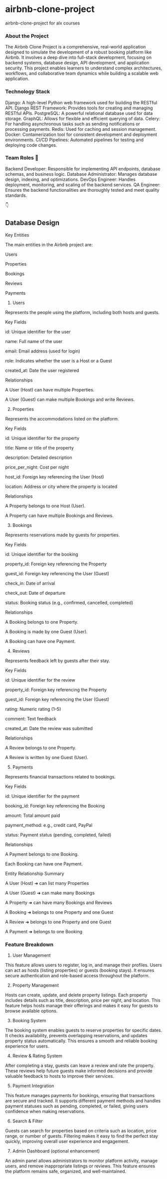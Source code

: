 # airbnb-clone-project
airbnb-clone-project for alx courses

### About the Project
The Airbnb Clone Project is a comprehensive, real-world application designed to simulate the development of a robust booking platform like Airbnb. It involves a deep dive into full-stack development, focusing on backend systems, database design, API development, and application security. This project enables learners to understand complex architectures, workflows, and collaborative team dynamics while building a scalable web application.

### Technology Stack

Django: A high-level Python web framework used for building the RESTful API.
Django REST Framework: Provides tools for creating and managing RESTful APIs.
PostgreSQL: A powerful relational database used for data storage.
GraphQL: Allows for flexible and efficient querying of data.
Celery: For handling asynchronous tasks such as sending notifications or processing payments.
Redis: Used for caching and session management.
Docker: Containerization tool for consistent development and deployment environments.
CI/CD Pipelines: Automated pipelines for testing and deploying code changes.

 ### Team Roles 👥

Backend Developer: Responsible for implementing API endpoints, database schemas, and business logic.
Database Administrator: Manages database design, indexing, and optimizations.
DevOps Engineer: Handles deployment, monitoring, and scaling of the backend services.
QA Engineer: Ensures the backend functionalities are thoroughly tested and meet quality standards.


👇

## Database Design
Key Entities

The main entities in the Airbnb project are:

Users

Properties

Bookings

Reviews

Payments

1. Users

Represents the people using the platform, including both hosts and guests.

Key Fields

id: Unique identifier for the user

name: Full name of the user

email: Email address (used for login)

role: Indicates whether the user is a Host or a Guest

created_at: Date the user registered

Relationships

A User (Host) can have multiple Properties.

A User (Guest) can make multiple Bookings and write Reviews.

2. Properties

Represents the accommodations listed on the platform.

Key Fields

id: Unique identifier for the property

title: Name or title of the property

description: Detailed description

price_per_night: Cost per night

host_id: Foreign key referencing the User (Host)

location: Address or city where the property is located

Relationships

A Property belongs to one Host (User).

A Property can have multiple Bookings and Reviews.

3. Bookings

Represents reservations made by guests for properties.

Key Fields

id: Unique identifier for the booking

property_id: Foreign key referencing the Property

guest_id: Foreign key referencing the User (Guest)

check_in: Date of arrival

check_out: Date of departure

status: Booking status (e.g., confirmed, cancelled, completed)

Relationships

A Booking belongs to one Property.

A Booking is made by one Guest (User).

A Booking can have one Payment.

4. Reviews

Represents feedback left by guests after their stay.

Key Fields

id: Unique identifier for the review

property_id: Foreign key referencing the Property

guest_id: Foreign key referencing the User (Guest)

rating: Numeric rating (1–5)

comment: Text feedback

created_at: Date the review was submitted

Relationships

A Review belongs to one Property.

A Review is written by one Guest (User).

5. Payments

Represents financial transactions related to bookings.

Key Fields

id: Unique identifier for the payment

booking_id: Foreign key referencing the Booking

amount: Total amount paid

payment_method: e.g., credit card, PayPal

status: Payment status (pending, completed, failed)

Relationships

A Payment belongs to one Booking.

Each Booking can have one Payment.

Entity Relationship Summary

A User (Host) ➜ can list many Properties

A User (Guest) ➜ can make many Bookings

A Property ➜ can have many Bookings and Reviews

A Booking ➜ belongs to one Property and one Guest

A Review ➜ belongs to one Property and one Guest

A Payment ➜ belongs to one Booking

### Feature Breakdown
1. User Management

This feature allows users to register, log in, and manage their profiles. Users can act as hosts (listing properties) or guests (booking stays). It ensures secure authentication and role-based access throughout the platform.

2. Property Management

Hosts can create, update, and delete property listings. Each property includes details such as title, description, price per night, and location. This feature helps hosts manage their offerings and makes it easy for guests to browse available options.

3. Booking System

The booking system enables guests to reserve properties for specific dates. It checks availability, prevents overlapping reservations, and updates property status automatically. This ensures a smooth and reliable booking experience for users.

4. Review & Rating System

After completing a stay, guests can leave a review and rate the property. These reviews help future guests make informed decisions and provide valuable feedback to hosts to improve their services.

5. Payment Integration

This feature manages payments for bookings, ensuring that transactions are secure and tracked. It supports different payment methods and handles payment statuses such as pending, completed, or failed, giving users confidence when making reservations.

6. Search & Filter

Guests can search for properties based on criteria such as location, price range, or number of guests. Filtering makes it easy to find the perfect stay quickly, improving overall user experience and engagement.

7. Admin Dashboard (optional enhancement)

An admin panel allows administrators to monitor platform activity, manage users, and remove inappropriate listings or reviews. This feature ensures the platform remains safe, organized, and well-maintained.
